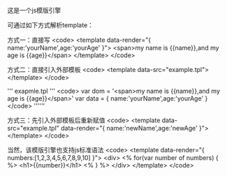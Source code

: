 这是一个js模版引擎

可通过如下方式解析template：

方式一：直接写
&lt;code&gt;
&lt;template data-render="{ name:'yourName',age:'yourAge' }"&gt;
	&lt;span&gt;my name is {{name}},and my age is {{age}}&lt;/span&gt;
&lt;/template&gt;
&lt;/code&gt;

方式二：直接引入外部模板
&lt;code&gt;
&lt;template data-src="example.tpl"&gt;
&lt;/template&gt;
&lt;/code&gt;

''' exapmle.tpl '''
&lt;code&gt;
var dom = '&lt;span&gt;my name is {{name}},and my age is {{age}}&lt;/span&gt;'
var data = { name:'yourName',age:'yourAge' }
&lt;/code&gt;
''''''

方式三：先引入外部模板后重新赋值
&lt;code&gt;
&lt;template data-src="example.tpl" data-render="{ name:'newName',age:'newAge' }"&gt;
&lt;/template&gt;
&lt;/code&gt;

当然，该模版引擎也支持js标准语法
&lt;code&gt;
&lt;template data-render="{ numbers:[1,2,3,4,5,6,7,8,9,10] }"&gt;
	&lt;div&gt;
		&lt;% for(var number of numbers) { %&gt;
			&lt;h1&gt;{{number}}&lt;/h1&gt;
		&lt;% } %&gt;
	&lt;/div&gt;
&lt;/template&gt;
&lt;/code&gt;
